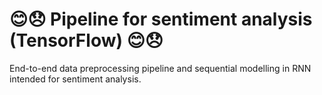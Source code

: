 #  😊😞 Pipeline for sentiment analysis (TensorFlow) 😊😞

End-to-end data preprocessing pipeline and sequential modelling in RNN intended for sentiment analysis.

